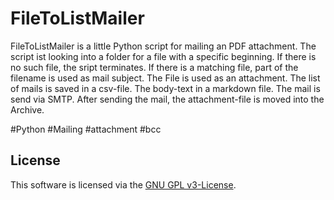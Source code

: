 # FileToListMailer
 
FileToListMailer is a little Python script for mailing an PDF attachment. The script ist looking into a folder for a file with a specific beginning. If there is no such file, the sript terminates. If there is a matching file, part of the filename is used as mail subject. The File is used as an attachment. The list of mails is saved in a csv-file. The body-text in a markdown file. The mail is send via SMTP. After sending the mail, the attachment-file is moved into the Archive. 

#Python #Mailing #attachment #bcc 

## License
This software is licensed via the [GNU GPL v3-License](https://www.gnu.org/licenses/gpl-3.0.en.html).